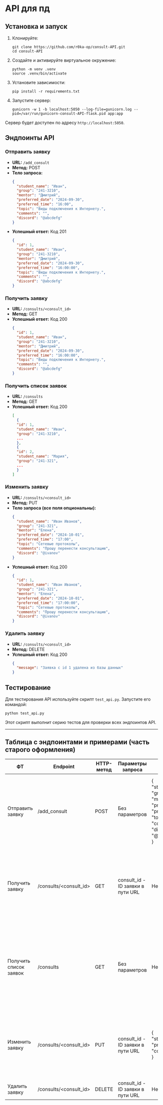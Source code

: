 
# API  для пд


## Установка и запуск

1. Клонируйте:
   ```
   git clone https://github.com/r0ka-op/consult-API.git
   cd consult-API
   ```

2. Создайте и активируйте виртуальное окружение:
   ```
   python -m venv .venv
   source .venv/bin/activate
   ```

3. Установите зависимости:
   ```
   pip install -r requirements.txt
   ```

4. Запустите сервер:
   ```
   gunicorn -w 1 -b localhost:5050 --log-file=gunicorn.log --pid=/var/run/gunicorn-consult-API-flask.pid app:app
   ```

Сервер будет доступен по адресу `http://localhost:5050`.

## Эндпоинты API

### Отправить заявку

- **URL:** `/add_consult`
- **Метод:** POST
- **Тело запроса:**
  ```json
  {
    "student_name": "Иван",
    "group": "241-3210",
    "mentor": "Дмитрий",
    "preferred_date": "2024-09-30",
    "preferred_time": "16:00",
    "topic": "Виды подключения к Интернету.",
    "comments": "",
    "discord": "@abcdefg"
  }
  ```
- **Успешный ответ:** Код 201
  ```json
  {
    "id": 1,
    "student_name": "Иван",
    "group": "241-3210",
    "mentor": "Дмитрий",
    "preferred_date": "2024-09-30",
    "preferred_time": "16:00:00",
    "topic": "Виды подключения к Интернету.",
    "comments": "",
    "discord": "@abcdefg"
  }
  ```

### Получить заявку

- **URL:** `/consults/<consult_id>`
- **Метод:** GET
- **Успешный ответ:** Код 200
  ```json
  {
    "id": 1,
    "student_name": "Иван",
    "group": "241-3210",
    "mentor": "Дмитрий",
    "preferred_date": "2024-09-30",
    "preferred_time": "16:00:00",
    "topic": "Виды подключения к Интернету.",
    "comments": "",
    "discord": "@abcdefg"
  }
  ```

### Получить список заявок

- **URL:** `/consults`
- **Метод:** GET
- **Успешный ответ:** Код 200
  ```json
  [
    {
    "id": 1,
    "student_name": "Иван",
    "group": "241-3210",
    ...
    },
    {
    "id": 2,
    "student_name": "Мария",
    "group": "241-321",
    ...
    }
  ]
  ```

### Изменить заявку

- **URL:** `/consults/<consult_id>`
- **Метод:** PUT
- **Тело запроса (все поля опциональны):**
  ```json
  {
    "student_name": "Иван Иванов",
    "group": "241-321",
    "mentor": "Елена",
    "preferred_date": "2024-10-01",
    "preferred_time": "17:00",
    "topic": "Сетевые протоколы",
    "comments": "Прошу перенести консультацию",
    "discord": "@ivanov"
  }
  ```
- **Успешный ответ:** Код 200
  ```json
  {
    "id": 1,
    "student_name": "Иван Иванов",
    "group": "241-321",
    "mentor": "Елена",
    "preferred_date": "2024-10-01",
    "preferred_time": "17:00:00",
    "topic": "Сетевые протоколы",
    "comments": "Прошу перенести консультацию",
    "discord": "@ivanov"
  }
  ```

### Удалить заявку

- **URL:** `/consults/<consult_id>`
- **Метод:** DELETE
- **Успешный ответ:** Код 200
  ```json
  {
    "message": "Заявка с id 1 удалена из базы данных"
  }
  ```

## Тестирование

Для тестирования API используйте скрипт `test_api.py`. Запустите его командой:

```
python test_api.py
```

Этот скрипт выполнит серию тестов для проверки всех эндпоинтов API.

***


## Таблица с эндпоинтами и примерами (часть старого оформления)


| **ФТ**                 | **Endpoint**           | **HTTP-метод** | **Параметры запроса**             | **Пример тела запроса**                                                                                                                                                                                                                             | **Пример тела ответа**                                                                                                                                                                                                                                                                                        |
| ---------------------- | ---------------------- | -------------- | --------------------------------- | --------------------------------------------------------------------------------------------------------------------------------------------------------------------------------------------------------------------------------------------------- | ------------------------------------------------------------------------------------------------------------------------------------------------------------------------------------------------------------------------------------------------------------------------------------------------------------- |
| Отправить заявку       | /add_consult           | POST           | Без параметров                    | {<br> "student_name": "Иван",<br> "group": "241-3210",<br> "mentor": "Дмитрий",<br> "preferred_date": "2024-09-30",<br> "preferred_time": "16:00",<br> "topic": "Виды подключения к Интернету.",<br> "comments": "",<br> "discord": "@abcdefg111111111111111111111111111111111111"<br>} | {<br> "id": 1,<br> "student_name": "Иван",<br> "group": "241-3210",<br> "mentor": "Дмитрий",<br> "preferred_date": "2024-09-30",<br> "preferred_time": "16:00:00",<br> "topic": "Виды подключения к Интернету.",<br> "comments": "",<br> "discord": "@abcdefg111111111111111111111111111111111111"<br>}                                           |
| Получить заявку        | /consults/<consult_id> | GET            | consult_id - ID заявки в пути URL | Нет тела запроса                                                                                                                                                                                                                                    | {<br> "id": 1,<br> "student_name": "Иван",<br> "group": "241-3210",<br> "mentor": "Дмитрий",<br> "preferred_date": "2024-09-30",<br> "preferred_time": "16:00:00",<br> "topic": "Виды подключения к Интернету.",<br> "comments": "",<br> "discord": "@abcdefg111111111111111111111111111111111111"<br>}                                           |
| Получить список заявок | /consults              | GET            | Без параметров                    | Нет тела запроса                                                                                                                                                                                                                                    | [<br> {<br> "id": 1,<br> "student_name": "Иван",<br> "group": "241-3210",<br> ...<br> },<br> {<br> "id": 2,<br> "student_name": "Мария",<br> "group": "241-321",<br> ...<br> }<br>]                                                                                                                          |
| Изменить заявку        | /consults/<consult_id> | PUT            | consult_id - ID заявки в пути URL | {<br> "student_name": "Иван Иванов",<br> "preferred_time": "17:00",<br> "comments": "Прошу перенести время консультации."<br>}                                                                                                                      | {<br> "id": 1,<br> "student_name": "Иван Иванов",<br> "group": "241-3210",<br> "mentor": "Дмитрий",<br> "preferred_date": "2024-09-30",<br> "preferred_time": "17:00:00",<br> "topic": "Виды подключения к Интернету.",<br> "comments": "Прошу перенести время консультации.",<br> "discord": "@abcdefg"<br>} |
| Удалить заявку         | /consults/<consult_id> | DELETE         | consult_id - ID заявки в пути URL | Нет тела запроса                                                                                                                                                                                                                                    | {<br> "message": "Заявка с id 1 удалена из базы данных"<br>}                                                                                                                                                                                                                                                  |


